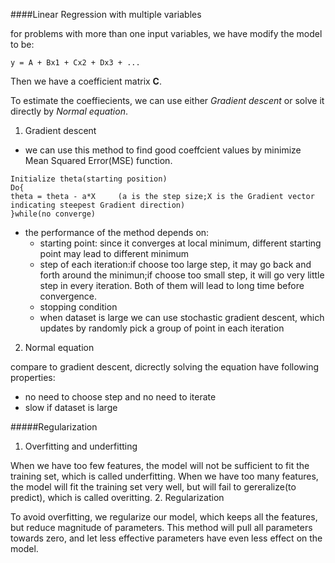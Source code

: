 ####Linear Regression with multiple variables

for problems with more than one input variables, we have modify the model to be:
```
y = A + Bx1 + Cx2 + Dx3 + ...
```
Then we have a coefficient matrix __C__.

To estimate the coeffiecients, we can use either *Gradient descent* or solve it directly by *Normal equation*.

1. Gradient descent
  * we can use this method to find good coeffcient values by minimize Mean Squared Error(MSE) function.
  ```
  Initialize theta(starting position)
  Do{
  theta = theta - a*X     (a is the step size;X is the Gradient vector indicating steepest Gradient direction)
  }while(no converge)
  ```
  * the performance of the method depends on:
    * starting point: since it converges at local minimum, different starting point may lead to different minimum 
    * step of each iteration:if choose too large step, it may go back and forth around the minimun;if choose too small step, it will go very little step in every iteration. Both of them will lead to long time before convergence.
    * stopping condition
    * when dataset is large we can use stochastic gradient descent, which updates by randomly pick a group of point in each iteration
2. Normal equation

compare to gradient descent, dicrectly solving the equation have following properties:
  * no need to choose step and no need to iterate
  * slow if dataset is large

#####Regularization

1. Overfitting and underfitting

When we have too few features, the model will not be sufficient to fit the training set, which is called underfitting. When we have too many features, the model will fit the training set very well, but will fail to gereralize(to predict), which is called overitting.
2. Regularization

To avoid overfitting, we regularize our model, which keeps all the features, but reduce magnitude of parameters. This method will pull all parameters towards zero, and let less effective parameters have even less effect on the model.
